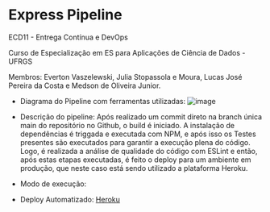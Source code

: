 # Express Pipeline

ECD11 - Entrega Contínua e DevOps

Curso de Especialização em ES para Aplicações de Ciência de Dados - UFRGS

Membros: Everton Vaszelewski, Julia Stopassola e Moura, Lucas José Pereira da Costa e Medson de Oliveira Junior.

- Diagrama do Pipeline com ferramentas utilizadas:
![image](https://github.com/user-attachments/assets/954c00fa-1f37-4ba2-a089-b268f2d2454c)

- Descrição do pipeline:
Após realizado um commit direto na branch única main do repositório no Github, o build é iniciado. A instalação de dependências é triggada e executada com NPM, e após isso os Testes presentes são executados para garantir a execução plena do código. Logo, é realizada a análise de qualidade do código com ESLint e então, após estas etapas executadas, é feito o deploy para um ambiente em produção, que neste caso está sendo utilizado a plataforma Heroku.

- Modo de execução:
  
- Deploy Automatizado: [Heroku](https://shielded-tor-48351-13d2dec269ea.herokuapp.com/)
